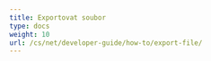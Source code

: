 ```yaml
---
title: Exportovat soubor
type: docs
weight: 10
url: /cs/net/developer-guide/how-to/export-file/
---
```

